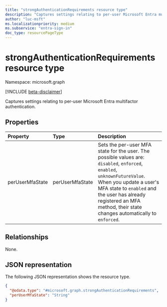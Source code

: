 ```yaml
---
title: "strongAuthenticationRequirements resource type"
description: "Captures settings relating to per-user Microsoft Entra multifactor authentication."
author: "luc-msft"
ms.localizationpriority: medium
ms.subservice: "entra-sign-in"
doc_type: resourcePageType
---
```


# strongAuthenticationRequirements resource type

Namespace: microsoft.graph

[!INCLUDE [beta-disclaimer](../../includes/beta-disclaimer.md)]

Captures settings relating to per-user Microsoft Entra multifactor authentication.

## Properties
|Property|Type|Description|
|:---|:---|:---|
|perUserMfaState|perUserMfaState|Sets the per-user MFA state for the user. The possible values are: `disabled`, `enforced`, `enabled`, `unknownFutureValue`. When you update a user's MFA state to `enabled` and the user has already registered an MFA method, their state changes automatically to `enforced`.|

## Relationships
None.

## JSON representation
The following JSON representation shows the resource type.
<!-- {
  "blockType": "resource",
  "@odata.type": "microsoft.graph.strongAuthenticationRequirements"
}
-->
``` json
{
  "@odata.type": "#microsoft.graph.strongAuthenticationRequirements",
  "perUserMfaState": "String"
}
```
